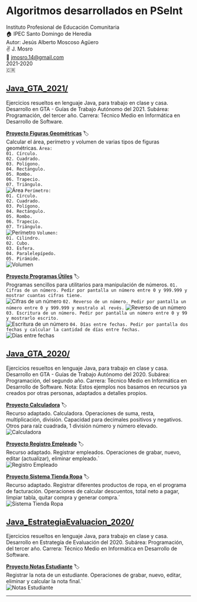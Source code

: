 # Algoritmos desarrollados en PSeInt

Instituto Profesional de Educación Comunitaria  
:house: IPEC Santo Domingo de Heredia  
Autor: Jesús Alberto Moscoso Agüero  
:v: J. Mosro  
:email: jmosro.14@gmail.com  
2021-2020  
:costa_rica:  


## [**Java_GTA_2021/**](Java_GTA_2021)

Ejercicios resueltos en lenguaje Java, para trabajo en clase y casa. Desarrollo en GTA - Guías de Trabajo Autónomo del 2021. Subárea: Programación, del tercer año. Carrera: Técnico Medio en Informática en Desarrollo de Software.

[**Proyecto Figuras Geométricas**](Java_GTA_2021/FigurasGeometricas) :label:  
Calcular el área, perímetro y volumen de varias tipos de figuras geométricas.
`Área:`  
`01. Círculo.`  
`02. Cuadrado.`  
`03. Polígono.`  
`04. Rectángulo.`  
`05. Rombo.`  
`06. Trapecio.`  
`07. Triángulo.`  
![Área](imagenes/figurasgeometricas_area.jpg "Área.")
`Perímetro:`  
`01. Círculo.`  
`02. Cuadrado.`  
`03. Polígono.`  
`04. Rectángulo.`  
`05. Rombo.`  
`06. Trapecio.`  
`07. Triángulo.`  
![Perímetro](imagenes/figurasgeometricas_perimetro.jpg "Perímetro.")
`Volumen:`  
`01. Cilindro.`  
`02. Cubo.`  
`03. Esfera.`  
`04. Paralelepípedo.`  
`05. Pirámide.`  
![Volumen](imagenes/figurasgeometricas_volumen.jpg "Volumen.")

[**Proyecto Programas Útiles**](Java_GTA_2021/ProgramasUtiles) :label:  
Programas sencillos para utilitarios para manipulación de números.
`01. Cifras de un número. Pedir por pantalla un número entre 0 y 999.999 y mostrar cuantas cifras tiene.`  
![Cifras de un número](imagenes/programasutiles_cifrasnumero.jpg "Cifras de un número.")
`02. Reverso de un número. Pedir por pantalla un número entre 0 y 999.999 y mostralo al revés.` 
![Reverso de un número](imagenes/programasutiles_reversonumero.jpg "Reverso de un número.")
`03. Escritura de un número. Pedir por pantalla un número entre 0 y 99 y mostrarlo escrito.`  
![Escritura de un número](imagenes/programasutiles_escrituranumero.jpg "Escritura de un número.")
`04. Días entre fechas. Pedir por pantalla dos fechas y calcular la cantidad de días entre fechas.`  
![Días entre fechas](imagenes/programasutiles_diasentrefechas.jpg "Días entre fechas.") 

## [**Java_GTA_2020/**](Java_GTA_2020)

Ejercicios resueltos en lenguaje Java, para trabajo en clase y casa. Desarrollo en GTA - Guías de Trabajo Autónomo del 2020. Subárea: Programación, del segundo año. Carrera: Técnico Medio en Informática en Desarrollo de Software. Nota: Estos ejemplos nos basamos en recursos ya creados por otras personas, adaptados a detalles propios.

[**Proyecto Calculadora**](Java_GTA_2020/Calculadora) :label:  
Recurso adaptado. Calculadora. Operaciones de suma, resta, multiplicación, división. Capacidad para decimales positivos y negativos. Otros para raíz cuadrada, 1 división número y número elevado.
![Calculadora](imagenes/calculadora.jpg "Calculadora.")

[**Proyecto Registro Empleado**](Java_GTA_2020/RegistroEmpleado) :label:  
Recurso adaptado. Registrar empleados. Operaciones de grabar, nuevo, editar (actualizar), eliminar empleado.`  
![Registro Empleado](imagenes/registroempleado.jpg "Registro Empleado.")

[**Proyecto Sistema Tienda Ropa**](Java_GTA_2020/SistemaTiendaRopa) :label:  
Recurso adaptado. Registrar diferentes productos de ropa, en el programa de facturación. Operaciones de calcular descuentos, total neto a pagar, limpiar tabla, quitar compra y generar compra.`  
![Sistema Tienda Ropa](imagenes/sistematiendaropa.jpg "Sistema Tienda Ropa.")

## [**Java_EstrategiaEvaluacion_2020/**](Java_EstrategiaEvaluacion_2020)

Ejercicios resueltos en lenguaje Java, para trabajo en clase y casa. Desarrollo en Estrategía de Evaluación del 2020. Subárea: Programación, del tercer año. Carrera: Técnico Medio en Informática en Desarrollo de Software.

[**Proyecto Notas Estudiante**](Java_EstrategiaEvaluacion_2020/NotasEstudiante) :label:  
Registrar la nota de un estudiante. Operaciones de grabar, nuevo, editar, eliminar y calcular la nota final.`  
![Notas Estudiante](imagenes/notasestudiante.jpg "Notas Estudiante.")

---
